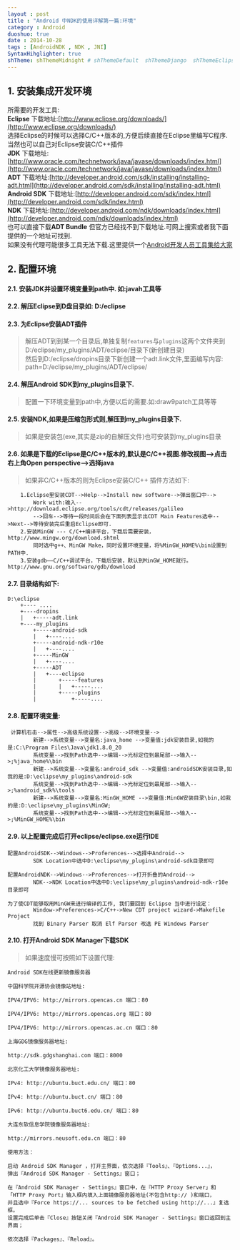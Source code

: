 ```yaml
---
layout : post
title : "Android 中NDK的使用详解第一篇:环境"
category : Android
duoshuo: true
date : 2014-10-28
tags : [AndroidNDK , NDK , JNI]
SyntaxHihglighter: true
shTheme: shThemeMidnight # shThemeDefault  shThemeDjango  shThemeEclipse  shThemeEmacs  shThemeFadeToGrey  shThemeMidnight  shThemeRDark
---
```



## 1. 安装集成开发环境

所需要的开发工具:   
**Eclipse** 下载地址:[http://www.eclipse.org/downloads/](http://www.eclipse.org/downloads/)   
	选择Eclipse的时候可以选择C/C++版本的,方便后续直接在Eclipse里编写C程序.当然也可以自己对Eclipse安装C/C++插件   
**JDK** 下载地址:[http://www.oracle.com/technetwork/java/javase/downloads/index.html](http://www.oracle.com/technetwork/java/javase/downloads/index.html)   
**ADT** 下载地址:[http://developer.android.com/sdk/installing/installing-adt.html](http://developer.android.com/sdk/installing/installing-adt.html)   
**Android SDK** 下载地址:[http://developer.android.com/sdk/index.html](http://developer.android.com/sdk/index.html)   
**NDK** 下载地址:[http://developer.android.com/ndk/downloads/index.html](http://developer.android.com/ndk/downloads/index.html)   
	也可以直接下载**ADT Bundle** 但官方已经找不到下载地址.可网上搜索或者我下面提供的一个地址可找到.   
如果没有代理可能很多工具无法下载.这里提供一个[Android开发人员工具集给大家](http://www.androiddevtools.cn/)    

<!-- more -->

## 2. 配置环境
	
#### 2.1. 安装JDK并设置环境变量到path中. 如:javah工具等

#### 2.2. 解压Eclipse到D盘目录如: D:/eclipse

#### 2.3. 为Eclipse安装ADT插件 
> 解压ADT到到某一个目录后,单独复制`features`与`plugins`这两个文件夹到D:/eclipse/my_plugins/ADT/eclipse/目录下(新创建目录)  
> 然后到D:/eclipse/dropins目录下新创建一个adt.link文件,里面编写内容:	path=D:/eclipse/my_plugins/ADT/eclipse/

#### 2.4. 解压Android SDK到my_plugins目录下.
> 配置一下环境变量到path中,方便以后的需要.如:draw9patch工具等等

#### 2.5. 安装NDK,如果是压缩包形式则,解压到my_plugins目录下.
> 如果是安装包(exe,其实是zip的自解压文件)也可安装到my_plugins目录

#### 2.6. 如果是下载的Eclipse是C/C++版本的,默认是C/C++视图.修改视图-->点击右上角Open perspective-->选择java
	
> 如果非C/C++版本的则为Eclipse安装C/C++ 插件方法如下:

		1.Eclipse里安装CDT-->Help-->Install new software-->弹出窗口中-->
			Work with:输入-->http://download.eclipse.org/tools/cdt/releases/galileo
			-->回车-->等待一段时间后会在下面列表显示出CDT Main Features选中-->Next-->等待安装完后重启Eclipse即可.
		2.安装MinGW --- C/C++编译平台，下载后需要安装，http://www.mingw.org/download.shtml
			同时选中g++、MinGW Make，同时设置环境变量，将%MinGW_HOME%\bin设置到PATH中.
		3.安装gdb——C/C++调试平台，下载后安装，默认到MinGW_HOME就行。http://www.gnu.org/software/gdb/download
		
#### 2.7. 目录结构如下:

	D:\eclipse
		+---- ....
		+----dropins
		|	+-----adt.link
		+----my_plugins
			+-----android-sdk
			|	+----....
			+-----android-ndk-r10e
			|	+----....
			+-----MinGW
			|	+----....
			+-----ADT
			|	+----eclipse
			|		+-----features
			|		|	+-----....
			|		+-----plugins
			|			+-----....			


#### 2.8. 配置环境变量:

	 计算机右击-->属性-->高级系统设置-->高级-->环境变量-->
			新建-->系统变量-->变量名:java_home -->变量值:jdk安装目录,如我的是:C:\Program Files\Java\jdk1.8.0_20
			系统变量-->找到Path选中-->编辑-->光标定位到最尾部-->输入-->;%java_home%\bin
			新建-->系统变量-->变量名:android_sdk -->变量值:androidSDK安装目录,如我的是:D:\eclipse\my_plugins\android-sdk
			系统变量-->找到Path选中-->编辑-->光标定位到最尾部-->输入-->;%android_sdk%\tools
			新建-->系统变量-->变量名:MinGW_HOME -->变量值:MinGW安装目录\bin,如我的是:D:\eclipse\my_plugins\MinGW;
			系统变量-->找到Path选中-->编辑-->光标定位到最尾部-->输入-->;%MinGW_HOME%\bin

#### 2.9. 以上配置完成后打开eclipse/eclipse.exe运行IDE

	配置AndroidSDK-->Windows-->Proferences-->选择中Android-->
			SDK Location中选中D:\eclipse\my_plugins\android-sdk目录即可

	配置AndroidNDK-->Windows-->Proferences-->打开折叠的Android-->
			NDK-->NDK Location中选中D:\eclipse\my_plugins\android-ndk-r10e目录即可

	为了使CDT能够取用MinGW来进行编译的工作, 我们要回到 Eclipse 当中进行设定：
			Window->Preferences->C/C++->New CDT project wizard->Makefile Project 
			找到 Binary Parser 取消 Elf Parser 改选 PE Windows Parser

#### 2.10. 打开Android SDK Manager下载SDK
	
> 如果速度慢可按照如下设置代理:

	Android SDK在线更新镜像服务器

	中国科学院开源协会镜像站地址:

	IPV4/IPV6: http://mirrors.opencas.cn 端口：80

	IPV4/IPV6: http://mirrors.opencas.org 端口：80

	IPV4/IPV6: http://mirrors.opencas.ac.cn 端口：80

	上海GDG镜像服务器地址:

	http://sdk.gdgshanghai.com 端口：8000

	北京化工大学镜像服务器地址:

	IPv4: http://ubuntu.buct.edu.cn/ 端口：80

	IPv4: http://ubuntu.buct.cn/ 端口：80

	IPv6: http://ubuntu.buct6.edu.cn/ 端口：80

	大连东软信息学院镜像服务器地址:

	http://mirrors.neusoft.edu.cn 端口：80

	使用方法：

	启动 Android SDK Manager ，打开主界面，依次选择『Tools』、『Options...』，
	弹出『Android SDK Manager - Settings』窗口；

	在『Android SDK Manager - Settings』窗口中，在『HTTP Proxy Server」和
	「HTTP Proxy Port』输入框内填入上面镜像服务器地址(不包含http:// )和端口，
	并且选中『Force https://... sources to be fetched using http://...』复选框。
	设置完成后单击『Close』按钮关闭『Android SDK Manager - Settings』窗口返回到主界面；

	依次选择『Packages』、『Reload』。


